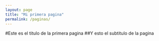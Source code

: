 ```yaml
---
layout: page
title: "Mi primera pagina"
permalink: /paginas/
---
```


#Este es el titulo de la primera pagina
##Y esto el subtitulo de la pagina
